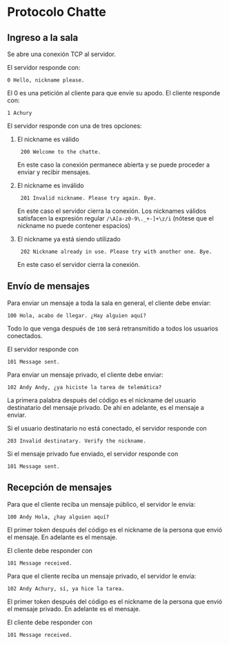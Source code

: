 Protocolo Chatte
=================

Ingreso a la sala
-----------------

Se abre una conexión TCP al servidor.

El servidor responde con:

    0 Hello, nickname please.

El 0 es una petición al cliente para que envíe su apodo. El cliente responde con:

    1 Achury

El servidor responde con una de tres opciones:

1. El nickname es válido

        200 Welcome to the chatte.

    En este caso la conexión permanece abierta y se puede proceder a enviar y recibir mensajes.

2. El nickname es inválido

        201 Invalid nickname. Please try again. Bye.

    En este caso el servidor cierra la conexión. Los nicknames válidos satisfacen la expresión regular `/\A[a-z0-9\._+-]+\z/i` (nótese que el nickname no puede contener espacios)

3. El nickname ya está siendo utilizado

        202 Nickname already in use. Please try with another one. Bye.

    En este caso el servidor cierra la conexión.


Envío de mensajes
-----------------------------

Para enviar un mensaje a toda la sala en general, el cliente debe enviar:

    100 Hola, acabo de llegar. ¿Hay alguien aquí?

Todo lo que venga después de `100` será retransmitido a todos los usuarios conectados.

El servidor responde con

    101 Message sent.

Para enviar un mensaje privado, el cliente debe enviar:

    102 Andy Andy, ¿ya hiciste la tarea de telemática?
    
La primera palabra después del código es el nickname del usuario destinatario del mensaje privado. De ahí en adelante,
es el mensaje a enviar.

Si el usuario destinatario no está conectado, el servidor responde con

    203 Invalid destinatary. Verify the nickname.
    

Si el mensaje privado fue enviado, el servidor responde con

    101 Message sent.
    

Recepción de mensajes
---------------------

Para que el cliente reciba un mensaje público, el servidor le envía:

    100 Andy Hola, ¿hay alguien aquí?
    
El primer token después del código es el nickname de la persona que envió el mensaje. En adelante es el mensaje.

El cliente debe responder con

    101 Message received.
    
Para que el cliente reciba un mensaje privado, el servidor le envía:

    102 Andy Achury, sí, ya hice la tarea.
    
El primer token después del código es el nickname de la persona que envió el mensaje privado. En adelante es el mensaje.

El cliente debe responder con

    101 Message received.